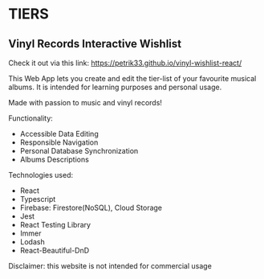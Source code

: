 # TIERS

## Vinyl Records Interactive Wishlist

Check it out via this link: https://petrik33.github.io/vinyl-wishlist-react/

This Web App lets you create and edit the tier-list
of your favourite musical albums. It is intended for learning purposes
and personal usage.

Made with passion to music and vinyl records!

Functionality:

* Accessible Data Editing
* Responsible Navigation
* Personal Database Synchronization
* Albums Descriptions

Technologies used:

* React
* Typescript
* Firebase: Firestore(NoSQL), Cloud Storage
* Jest
* React Testing Library
* Immer
* Lodash
* React-Beautiful-DnD

Disclaimer: this website is not intended for commercial usage
